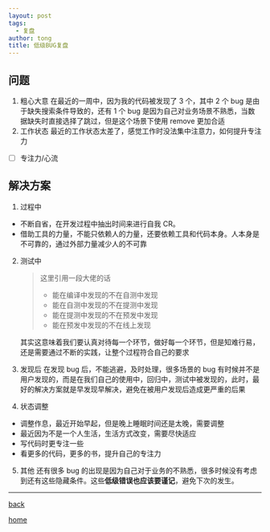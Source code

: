 ```yaml
---
layout: post
tags:
  - 复盘
author: tong
title: 低级BUG复盘
---
```



## 问题
1. 粗心大意
在最近的一周中，因为我的代码被发现了 3 个，其中 2 个 bug 是由于缺失搜索条件导致的，还有 1 个 bug 是因为自己对业务场景不熟悉，当数据缺失时直接选择了跳过，但是这个场景下使用 remove 更加合适
2. 工作状态
最近的工作状态太差了，感觉工作时没法集中注意力，如何提升专注力
- [ ] 专注力/心流

## 解决方案

1. 过程中
- 不断自省，在开发过程中抽出时间来进行自我 CR。
- 借助工具的力量，不能只依赖人的力量，还要依赖工具和代码本身。人本身是不可靠的，通过外部力量减少人的不可靠

2. 测试中
	>这里引用一段大佬的话
	>- 能在编译中发现的不在自测中发现
	>- 能在自测中发现的不在提测中发现
	>- 能在提测中发现的不在预发中发现
	>- 能在预发中发现的不在线上发现

	其实这意味着我们要认真对待每一个环节，做好每一个环节，但是知难行易，还是需要通过不断的实践，让整个过程符合自己的要求

3. 发现后
在发现 bug 后，不能逃避，及时处理，很多场景的 bug 有时候并不是用户发现的，而是在我们自己的使用中，回归中，测试中被发现的，此时，最好的解决方案就是早发现早解决，避免在被用户发现后造成更严重的后果

4. 状态调整
- 调整作息，最近开始早起，但是晚上睡眠时间还是太晚，需要调整
- 最近因为不是一个人生活，生活方式改变，需要尽快适应
- 写代码时更专注一些
- 看更多的代码，更多的书，提升自己的专注力

5. 其他
还有很多 bug 的出现是因为自己对于业务的不熟悉，很多时候没有考虑到还有这些隐藏条件。这些**低级错误也应该要谨记**，避免下次的发生。

---

[back](../复盘总结)

[home](../../../index)